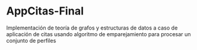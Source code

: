 # AppCitas-Final
 Implementación de teoría de grafos y estructuras de datos a caso de aplicación de citas usando algoritmo de emparejamiento para procesar un conjunto de perfiles

